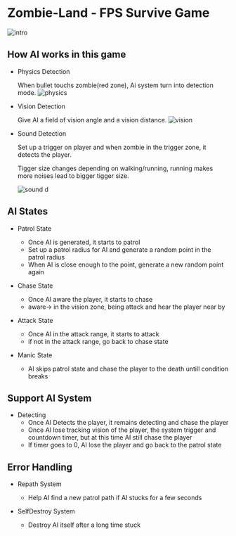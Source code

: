 # Zombie-Land - FPS Survive Game 

![intro](https://user-images.githubusercontent.com/86935394/174500943-90bf80bf-7b24-448f-9f6a-a854962d765e.png)


## How AI works in this game 

- Physics Detection
  
  When bullet touchs zombie(red zone), Ai system turn into detection mode.
 ![physics](https://user-images.githubusercontent.com/86935394/174502583-15ce688c-0ede-4635-ae22-c590cc6fd076.png)

- Vision Detection

  Give AI a field of vision angle and a vision distance.
 ![vision](https://user-images.githubusercontent.com/86935394/174502925-415bd816-a100-46e2-9461-877abcaa47d0.png)

- Sound Detection

  Set up a trigger on player and when zombie in the trigger zone, it detects the player.
  
  Tigger size changes depending on walking/running, running makes more noises lead to bigger tigger size.
  
  ![sound d](https://user-images.githubusercontent.com/86935394/174503083-b9dee47b-ba7c-4a1b-9b1a-dc83a959c338.gif)
  

## AI States

- Patrol State
  - Once AI is generated, it starts to patrol
  - Set up a patrol radius for AI and generate a random point in the patrol radius
  - When AI is close enough to the point, generate a new random point again

- Chase State
  - Once AI aware the player, it starts to chase
  - aware-> in the vision zone, being attack and hear the player near by

- Attack State
  - Once AI in the attack range, it starts to attack
  - if not in the attack range, go back to chase state

- Manic State
  - AI skips patrol state and chase the player to the death untill condition breaks

## Support AI System

- Detecting
  - Once AI Detects the player, it remains detecting and chase the player
  - Once AI lose tracking vision of the player, the system trigger and countdown timer, but at this time AI still chase the player
  - If timer goes to 0, AI lose the player and go back to the patrol state

## Error Handling

- Repath System
  - Help AI find a new patrol path if AI stucks for a few seconds

- SelfDestroy System
  - Destroy AI itself after a long time stuck
  
  


